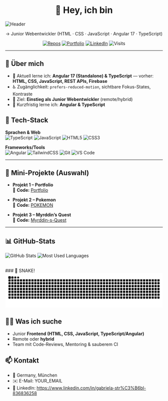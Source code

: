 <!-- Banner / Intro (kein assets nötig) -->
<p align="center">
  <h1 align="center">👋 Hey, ich bin</h1>
  <img src="https://capsule-render.vercel.app/api?type=soft&color=0:232b31,100:58e0b8&height=150&section=header&text=Gabriela%20Str%C3%B6bl&fontSize=38&fontColor=f8f5ec&animation=fadeIn" alt="Header" />
</p>


<p align="center">
  → Junior Webentwickler (HTML · CSS · JavaScript · Angular 17 · TypeScript)
</p>

<p align="center">
  <a href="https://github.com/Creative-Web-Dev2023?tab=repositories"><img alt="Repos" src="https://img.shields.io/badge/Repos-öffnen-2f855a?style=for-the-badge&logo=github" /></a>
  <a href="https://github.com/Creative-Web-Dev2023/Portfolio"><img alt="Portfolio" src="https://img.shields.io/badge/Portfolio-ansehen-2b6cb0?style=for-the-badge" /></a>
  <a href="https://www.linkedin.com/in/gabriela-str%C3%B6bl-836836258"><img alt="LinkedIn" src="https://img.shields.io/badge/LinkedIn-Kontakt-0a66c2?style=for-the-badge&logo=linkedin&logoColor=white" /></a>
  <img alt="Visits" src="https://komarev.com/ghpvc/?username=Creative-Web-Dev2023&style=for-the-badge" />
</p>

---

## 🔎 Über mich
- 🧪 Aktuell lerne ich: **Angular 17 (Standalone) & TypeScript** — vorher: **HTML, CSS, JavaScript, REST APIs, Firebase**
- ♿️ Zugänglichkeit: `prefers-reduced-motion`, sichtbare Fokus-States, Kontraste
- 🚀 Ziel: **Einstieg als Junior Webentwickler** (remote/hybrid)
- 🎯 Kurzfristig lerne ich: **Angular & TypeScript**

## 🧰 Tech-Stack
**Sprachen & Web**  
![TypeScript](https://img.shields.io/badge/TypeScript-3178C6?logo=typescript&logoColor=white)
![JavaScript](https://img.shields.io/badge/JavaScript-F7DF1E?logo=javascript&logoColor=black)
![HTML5](https://img.shields.io/badge/HTML5-E34F26?logo=html5&logoColor=white)
![CSS3](https://img.shields.io/badge/CSS3-1572B6?logo=css3&logoColor=white)

**Frameworks/Tools**  
![Angular](https://img.shields.io/badge/Angular-DC0030?logo=angular&logoColor=white)
![TailwindCSS](https://img.shields.io/badge/TailwindCSS-06B6D4?logo=tailwindcss&logoColor=white)
![Git](https://img.shields.io/badge/Git-F05032?logo=git&logoColor=white)
![VS Code](https://img.shields.io/badge/VS%20Code-007ACC?logo=visualstudiocode&logoColor=white)

---

## 🧪 Mini-Projekte (Auswahl)
- **Projekt 1 – Portfolio**  
  🔗 **Code:** [Portfolio](https://github.com/Creative-Web-Dev2023/Portfolio)

- **Projekt 2 – Pokemon**  
  🔗 **Code:** [POKEMON](https://github.com/Creative-Web-Dev2023/Pokemon)

- **Projekt 3 – Myrddin’s Quest**  
  🔗 **Code:** [Myrddin-s-Quest](https://github.com/Creative-Web-Dev2023/Myrddin-s-Quest)

---

## 📊 GitHub-Stats
<p align="left">
  <img height="170" src="https://github-profile-summary-cards.vercel.app/api/cards/stats?username=Creative-Web-Dev2023&theme=dracula&t=3" alt="GitHub Stats" />
  <img height="170" src="https://github-profile-summary-cards.vercel.app/api/cards/repos-per-language?username=Creative-Web-Dev2023&theme=dracula&t=3" alt="Most Used Languages" />
</p>

<br clear="both" />
### 🐍 SNAKE!
<picture>
  <source media="(prefers-color-scheme: dark)" srcset="https://raw.githubusercontent.com/Creative-Web-Dev2023/Creative-Web-Dev2023/output/github-contribution-grid-snake-dark.svg">
  <source media="(prefers-color-scheme: light)" srcset="https://raw.githubusercontent.com/Creative-Web-Dev2023/Creative-Web-Dev2023/output/github-contribution-grid-snake.svg">
  <img alt="GitHub contribution grid snake" src="https://raw.githubusercontent.com/Creative-Web-Dev2023/Creative-Web-Dev2023/output/github-contribution-grid-snake.svg" />
</picture>


## 🧑‍💻 Was ich suche
- Junior **Frontend (HTML, CSS, JavaScript, TypeScript/Angular)**
- Remote oder **hybrid**
- Team mit Code-Reviews, Mentoring & sauberem CI

## 📫 Kontakt
- 📍 Germany, München
- ✉️ E-Mail: YOUR_EMAIL
- 🔗 LinkedIn: https://www.linkedin.com/in/gabriela-str%C3%B6bl-836836258
